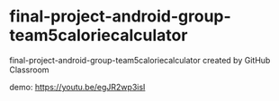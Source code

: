 # final-project-android-group-team5caloriecalculator
final-project-android-group-team5caloriecalculator created by GitHub Classroom

demo:
https://youtu.be/egJR2wp3isI
